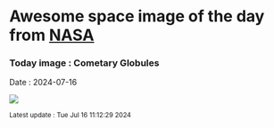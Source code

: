 
# Awesome space image of the day from [NASA](https://api.nasa.gov/)

### Today image : Cometary Globules
Date : 2024-07-16

![](https://apod.nasa.gov/apod/image/2407/CometaryGlobs_Pugh_1080.jpg)

<small>Latest update : Tue Jul 16 11:12:29 2024</small>
        